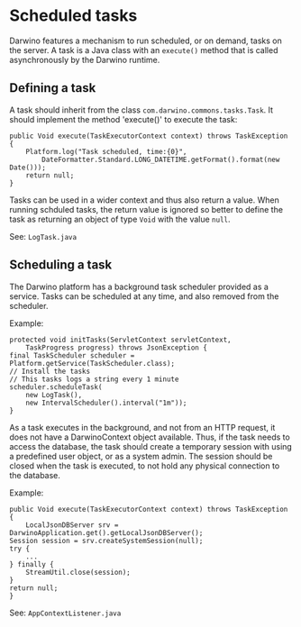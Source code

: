 # Scheduled tasks

Darwino features a mechanism to run scheduled, or on demand, tasks on the server. A task is a Java class with an `execute()` method that is called asynchronously by the Darwino runtime.

## Defining a task
A task should inherit from the class `com.darwino.commons.tasks.Task`. It should implement the method 'execute()' to execute the task:

	public Void execute(TaskExecutorContext context) throws TaskException {
		Platform.log("Task scheduled, time:{0}",
		    DateFormatter.Standard.LONG_DATETIME.getFormat().format(new Date()));
		return null;
	}

Tasks can be used in a wider context and thus also return a value. When running schduled tasks, the return value is ignored so better to define the task as returning an object of type `Void` with the value `null`.

See: `LogTask.java`

## Scheduling a task
The Darwino platform has a background task scheduler provided as a service. Tasks can be scheduled at any time, and also removed from the scheduler.

Example:

    protected void initTasks(ServletContext servletContext, 
        TaskProgress progress) throws JsonException {
	final TaskScheduler scheduler = Platform.getService(TaskScheduler.class);
	// Install the tasks
	// This tasks logs a string every 1 minute
	scheduler.scheduleTask(
		new LogTask(),
		new IntervalScheduler().interval("1m"));
    }

As a task executes in the background, and not from an HTTP request, it does not have a DarwinoContext object available. Thus, if the task needs to access the database, the task should create a temporary session with using a predefined user object, or as a system admin. The session should be closed when the task is executed, to not hold any physical connection to the database.

Example:

    public Void execute(TaskExecutorContext context) throws TaskException {
        LocalJsonDBServer srv = DarwinoApplication.get().getLocalJsonDBServer();
	Session session = srv.createSystemSession(null);
	try {
	    ...
	} finally {
	    StreamUtil.close(session);
	}
	return null;
    }


See: `AppContextListener.java`

